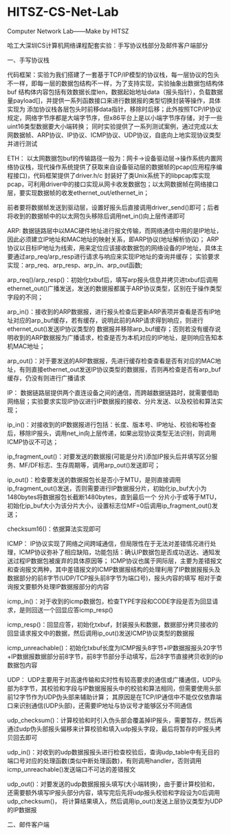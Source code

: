 # HITSZ-CS-Net-Lab
Computer Network Lab——Make by HITSZ

哈工大深圳CS计算机网络课程配套实验：手写协议栈部分及邮件客户端部分

一、手写协议栈

代码框架：实验为我们搭建了一套基于TCP/IP模型的协议栈，每一层协议的包头不一样，即每一层的数据包结构不一样，为了支持实现，实验抽象出数据包结构体buf
结构体内容包括有效数据长度len，数据起始地址data（报头指针），负载数据量payload[]，并提供一系列函数接口来进行数据报的类型切换封装等操作，具体实现为
添加协议栈各层包头时前移data指针，移除时后移；此外按照TCP/IP协议规定，网络字节序都是大端字节序，但x86平台上是以小端字节序存储，对于一些uint16类型数据要大小端转换；
同时实验提供了一系列测试案例，通过完成以太网数据帧、ARP协议、IP协议、ICMP协议、UDP协议，自底向上地实现协议类型并进行测试

ETH：
以太网数据包buf的传输路径一般为：网卡->设备驱动层->操作系统内置网络协议栈，现代操作系统提供了获取来自设备驱动层的数据帧的pcap(应用程序编程接口)，代码框架提供了driver.h/c
封装好了类Unix系统下的libpcap库实现pcap，可利用driver中的接口实现从网卡收发数据包；以太网数据帧在网络接口层，要实现数据帧的收发ethernet_out/ethernet_in；

前者要将数据帧发送到驱动层，设置好报头后直接调用driver_send()即可；后者将收到的数据帧中的以太网包头移除后调用net_in()向上层传递即可


ARP:
数据链路层中以MAC硬件地址进行报文传输，而网络通信中用的是IP地址，因此必须建立IP地址和MAC地址的映射关系，即ARP协议(地址解析协议)；
ARP协议以目标IP地址为线索，用来定位应该接收数据包的网络设备的IP地址，具体主要通过arp_req/arp_resp进行请求与响应来实现IP地址的查询并缓存；
实验要求实现：arp_req、arp_resp、arp_in、arp_out函数;

arp_req()/arp_resp()：初始化txbuf后，填写arp报头信息并拷贝进txbuf后调用ethernet_out()广播发送，发送的数据报都属于ARP协议类型，区别在于操作类型字段的不同；

arp_in()：接收到的ARP数据报，进行报头检查后更新ARP表项并查看是否有IP地址对应的arp_buf缓存，若有缓存，说明此前的ARP请求得到响应，则进行ethernet_out()发送IP协议类型的
数据报并移除arp_buf缓存；否则若没有缓存说明收到的ARP数据报为广播请求，检查是否为本机对应的IP地址，是则响应告知本机MAC地址；

arp_out()：对于要发送的ARP数据报，先进行缓存检查查看是否有对应的MAC地址，有则直接ethernet_out发送IP协议类型的数据报，否则再检查是否有arp_buf缓存，仍没有则进行广播请求


IP：
数据链路层提供两个直连设备之间的通信，而跨越数据链路时，就需要借助网络层；实验要求实现IP协议进行IP数据报的接收、分片发送、以及校验和算法实现；

ip_in()：对接收到的IP数据报进行包括：长度、版本号、IP地址、校验和等检查后，移除IP报头，调用net_in向上层传递，如果出现协议类型无法识别，则调用ICMP协议不可达；

ip_fragment_out()：对要发送的数据报(可能是分片)添加IP报头后并填写区分服务、MF/DF标志、生存周期等，调用arp_out()发送即可；

ip_out()：检查要发送的数据报包长是否小于MTU，是则直接调用ip_fragment_out()发送，否则需要进行IP数据报分片，初始化ip_buf大小为1480bytes将数据报包长截断1480bytes，直到最后一个
分片小于或等于MTU，初始化ip_buf大小为该分片大小，设置标志位MF=0后调用ip_fragment_out()发送；

checksum16()：依据算法实现即可


ICMP：
IP协议实现了网络之间跨域通信，但局限性在于无法对差错情况进行处理，ICMP协议弥补了相应缺陷，功能包括：确认IP数据包是否成功送达、通知发送过程IP数据包被废弃的具体原因等；
ICMP协议也属于网际层，主要为差错报文和查询报文两种，其中差错报文的ICMP数据报结构的处理利用了IP数据报报头及数据部分的前8字节(UDP/TCP报头前8字节为端口号)，报头内容的填写
相对于查询报文要额外处理IP数据报部分的内容

icmp_in()：对于收到的icmp数据包，检查TYPE字段和CODE字段是否为回显请求，是则回送一个回显应答icmp_resp()

icmp_resp()：回显应答，初始化txbuf，封装报头和数据，数据部分拷贝接收的回显请求报文中的数据，然后调用ip_out()发送ICMP协议类型的数据报

icmp_unreachable()：初始化txbuf长度为ICMP报头8字节+IP数据报报头20字节+IP数据报数据部分前8字节，前8字节部分手动填写，后28字节直接拷贝收到的ip数据包内容

UDP：
UDP主要用于对高速传输和实时性有较高要求的通信或广播通信，UDP头部为8字节，其校验和字段与IP数据报报头中的校验和算法相同，但需要使用头部前12字节作为UDP伪头部来辅助计算；
其原因是在TCP/IP通信中不能仅仅依靠端口来识别通信(UDP头部)，还需要IP地址与协议号才能够区分不同通信

udp_checksum()：计算校验和时引入伪头部会覆盖掉IP报头，需要暂存，然后再通过udp伪头部报头偏移来计算校验和填入udp报头字段，最后将暂存的IP报头拷贝回去即可

udp_in()：对收到的udp数据报报头进行检查校验后，查询udp_table中有无目的端口号对应的处理函数(类似中断处理函数)，有则调用handler，否则调用icmp_unreachable()发送端口不可达的差错报文

udp_out()：对要发送的udp数据报报头填写(大小端转换)，由于要计算校验和，还需要额外填写IP报头部分内容，填写完后先将udp报头校验和字段设为0后调用udp_checksum()，
将计算结果填入，然后调用ip_out()发送上层协议类型为UDP的IP数据报


二、邮件客户端
